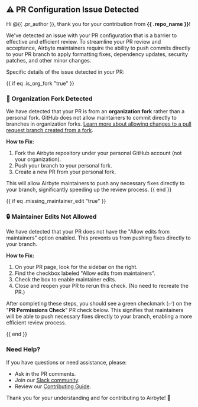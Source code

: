 ## ⚠️ PR Configuration Issue Detected

Hi @{{ .pr_author }}, thank you for your contribution from **{{ .repo_name }}**!

We've detected an issue with your PR configuration that is a barrier to effective and efficient review. To streamline your PR review and acceptance, Airbyte maintainers require the ability to push commits directly to your PR branch to apply formatting fixes, dependency updates, security patches, and other minor changes.

Specific details of the issue detected in your PR:

{{ if eq .is_org_fork "true" }}
### 🏢 Organization Fork Detected

We have detected that your PR is from an **organization fork** rather than a personal fork. GitHub does not allow maintainers to commit directly to branches in organization forks. [Learn more about allowing changes to a pull request branch created from a fork](https://docs.github.com/en/pull-requests/collaborating-with-pull-requests/working-with-forks/allowing-changes-to-a-pull-request-branch-created-from-a-fork).

**How to Fix:**
1. Fork the Airbyte repository under your personal GitHub account (not your organization).
2. Push your branch to your personal fork.
3. Create a new PR from your personal fork.

This will allow Airbyte maintainers to push any necessary fixes directly to your branch, significantly speeding up the review process.
{{ end }}

{{ if eq .missing_maintainer_edit "true" }}
### 🔒 Maintainer Edits Not Allowed

We have detected that your PR does not have the "Allow edits from maintainers" option enabled. This prevents us from pushing fixes directly to your branch.

**How to Fix:**
1. On your PR page, look for the sidebar on the right.
2. Find the checkbox labeled "Allow edits from maintainers".
3. Check the box to enable maintainer edits.
4. Close and reopen your PR to rerun this check. (No need to recreate the PR.)

After completing these steps, you should see a green checkmark (✅) on the "**PR Permissions Check**" PR check below. This signifies that maintainers will be able to push necessary fixes directly to your branch, enabling a more efficient review process.

{{ end }}

### Need Help?

If you have questions or need assistance, please:
- Ask in the PR comments.
- Join our [Slack community](https://airbytehq.slack.com/).
- Review our [Contributing Guide](https://docs.airbyte.com/platform/contributing-to-airbyte).

Thank you for your understanding and for contributing to Airbyte! 🙏
